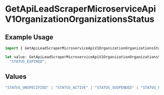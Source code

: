 # GetApiLeadScraperMicroserviceApiV1OrganizationOrganizationsStatus

## Example Usage

```typescript
import { GetApiLeadScraperMicroserviceApiV1OrganizationOrganizationsStatus } from "oppulence-backend-sdk/models/operations";

let value: GetApiLeadScraperMicroserviceApiV1OrganizationOrganizationsStatus =
  "STATUS_EXPIRED";
```

## Values

```typescript
"STATUS_UNSPECIFIED" | "STATUS_ACTIVE" | "STATUS_SUSPENDED" | "STATUS_PENDING_VERIFICATION" | "STATUS_REVOKED" | "STATUS_EXPIRED" | "STATUS_RATE_LIMITED" | "STATUS_PENDING_REVIEW" | "STATUS_DEPRECATED" | "STATUS_MAINTENANCE"
```
